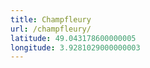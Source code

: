 ```yaml
---
title: Champfleury
url: /champfleury/
latitude: 49.043178600000005
longitude: 3.9281029000000003
---
```

